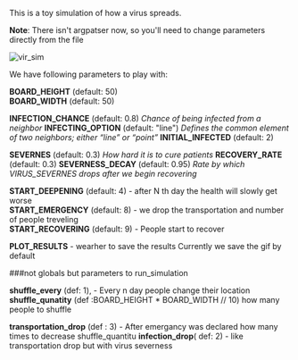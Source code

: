 This is a toy simulation of how a virus spreads.

**Note**: There isn't argpatser now, so you'll need to change parameters directly from the file

![vir_sim](https://github.com/HaykTarkhanyan/virus_spread_simulation/blob/master/moviee.gif)


We have following parameters to play with:

**BOARD_HEIGHT** (default: 50)  
**BOARD_WIDTH** (default: 50)   

**INFECTION_CHANCE** (default: 0.8)
*Chance of being infected from a neighbor*
**INFECTING_OPTION** (default: "line")
*Defines the common element of two neighbors; either “line” or “point”*
**INITIAL_INFECTED** (default: 2)

**SEVERNES**  (default: 0.3)
*How hard it is to cure patients*
**RECOVERY_RATE** (default: 0.3)
**SEVERNESS_DECAY** (default: 0.95)
*Rate by which VIRUS_SEVERNES drops after we begin recovering*

**START_DEEPENING** (default: 4)   -  after N th day the health will slowly get worse       
**START_EMERGENCY** (default: 8)  -  we drop the transportation and number of people treveling              
**START_RECOVERING** (default: 9) -  People start to recover                  

**PLOT_RESULTS** - wearher to save the results
Currently we save the gif by default

###not globals but parameters to run_simulation

**shuffle_every** (def: 1), - Every n day people change their location
**shuffle_qunatity** (def :BOARD_HEIGHT * BOARD_WIDTH // 10) how many people to shuffle

**transportation_drop** (def : 3) - After emergancy was declared how many times
                                to decrease shuffle_quantitu
**infection_drop**( def: 2) - like transportation drop but with virus severness



